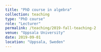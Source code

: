 ```yaml
---
title: "PhD course in algebra"
collection: teaching
type: "PhD course"
role: "Lecturer"
permalink: /teaching/2019-fall-teaching-2
venue: "Uppsala University"
date: 2019-09-01
location: "Uppsala, Sweden"
---
```

